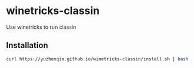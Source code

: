 # winetricks-classin
Use winetricks to run classin

## Installation
```bash
curl https://yuzhenqin.github.io/winetricks-classin/install.sh | bash
```

